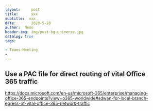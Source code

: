 ```yaml
---
layout:     post
title:      xxx
subtitle:  xxx
date:       2020-5-20
author:  Nemo
header-img: img/post-bg-universe.jpg
catalog: true
tags:

- Teams-Meeting
- 
---
```




## Use a PAC file for direct routing of vital Office 365 traffic

https://docs.microsoft.com/en-us/microsoft-365/enterprise/managing-office-365-endpoints?view=o365-worldwide#sdwan-for-local-branch-egress-of-vital-office-365-network-traffic

